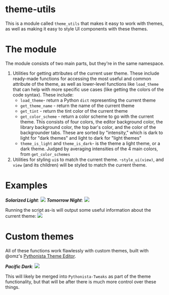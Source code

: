 # theme-utils
This is a module called `theme_utils` that makes it easy to work with themes, as well as making it easy to style UI components with these themes. 

# The module
The module consists of two main parts, but they're in the same namespace.

1. Utilities for getting attributes of the current user theme. These include ready-made functions for accessing the most useful and common attribute of the theme, as well as lower-level functions like `load_theme` that can help with more specific use cases (like getting the colors of the code syntax). These include:
    - `load_theme`- return a Python `dict` representing the current theme
    - `get_theme_name` - return the name of the current theme
    - `get_tint` - return the tint color of the current theme
    - `get_color_scheme` - return a color scheme to go with the current theme. This consists of four colors, the editor background color, the library background color, the top bar's color, and the color of the backgrounder tabs. These are sorted by "intensity," which is dark to light for "dark themes" and light to dark for "light themes"
    - `theme_is_light` and `theme_is_dark`- is the theme a light theme, or a dark theme. Judged by averaging intensities of the 4 main colors, from `get_color_schemes`
2. Utilities for styling `ui`s to match the current theme. 
    -`style_ui(view)`, and `view` (and its children) will be styled to match the current theme. 

# Examples
***Solarized Light***:
![](http://i.imgur.com/O9pLYGa.jpg)
***Tomorrow Night***:
![](http://i.imgur.com/cq3rf63.jpg)

Running the script as-is will output some useful information about the current theme:
![](http://i.imgur.com/iQk5yQV.jpg)

# Custom themes
All of these functions work flawlessly with custom themes, built with @omz's [Pythonista Theme Editor](https://gist.github.com/omz/6c168b0c36ca3b23cacc).

***Pacific Dark***:
![](http://i.imgur.com/X3hTrC6.jpg)


This will likely be merged into `Pythonista-Tweaks` as part of the theme functionality, but that will be after there is much more control over these things.
